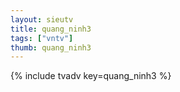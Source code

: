 ```yaml
--- 
layout: sieutv
title: quang_ninh3
tags: ["vntv"]
thumb: quang_ninh3
---
```

{% include tvadv key=quang_ninh3 %}
